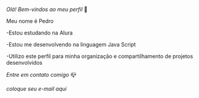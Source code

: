 *Olá! Bem-vindos ao meu perfil* 🦈

Meu nome é Pedro

-Estou estudando na Alura

-Estou me desenvolvendo na linguagem Java Script 

-Utilizo este perfil para minha organização e compartilhamento de projetos desenvolvidos 

*Entre em contato comigo* 📪

*coloque seu e-mail aqui*
